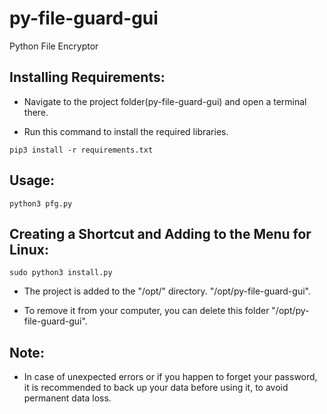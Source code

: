 # py-file-guard-gui
Python File Encryptor

## Installing Requirements:
- Navigate to the project folder(py-file-guard-gui) and open a terminal there.

- Run this command to install the required libraries.

```
pip3 install -r requirements.txt
```

## Usage:
```
python3 pfg.py
```

## Creating a Shortcut and Adding to the Menu for Linux:
```
sudo python3 install.py
```

- The project is added to the "/opt/" directory. "/opt/py-file-guard-gui".

- To remove it from your computer, you can delete this folder "/opt/py-file-guard-gui".

## Note:

- In case of unexpected errors or if you happen to forget your password, it is recommended to back up your data before using it, to avoid permanent data loss.
